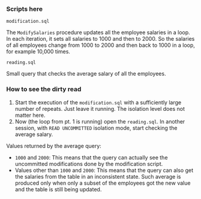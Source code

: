 ### Scripts here

`modification.sql`

The `ModifySalaries` procedure updates all the employee salaries in a loop.
In each iteration, it sets all salaries to 1000 and then to 2000.
So the salaries of all employees change from 1000 to 2000 and then back to 1000 in a loop, for example 10,000 times.

`reading.sql`

Small query that checks the average salary of all the employees.

### How to see the dirty read

1. Start the execution of the `modification.sql` with a sufficiently large number of repeats.
Just leave it running.
The isolation level does not matter here.
2. Now (the loop from pt. 1 is running) open the `reading.sql`.
In another session, with `READ UNCOMMITTED` isolation mode, start checking the average salary.

Values returned by the average query:
* `1000` and `2000`: This means that the query can actually see the uncommitted modifications done by the modification script.
* Values other than `1000` and `2000`: This means that the query can also get the salaries from the table in an inconsistent state. 
Such average is produced only when only a subset of the employees got the new value and the table is still being updated.